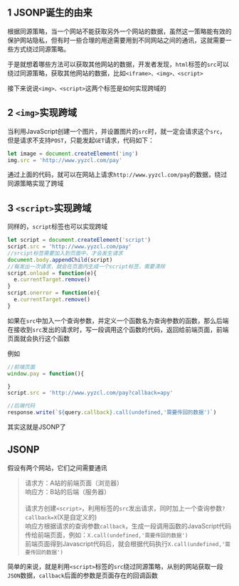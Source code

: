 ## 1 JSONP诞生的由来
根据同源策略，当一个网站不能获取另外一个网站的数据，虽然这一策略能有效的保护网站隐私，但有时一些合理的用途需要用到不同网站之间的通讯，这就需要一些方式绕过同源策略。

于是就想着哪些方法可以获取其他网站的数据，开发者发现，`html`标签的`src`可以绕过同源策略，获取其他网站的数据，比如`<iframe>、<img>、<script>`

接下来说说`<img>、<script>`这两个标签是如何实现跨域的

## 2 `<img>`实现跨域
当利用JavaScript创建一个图片，并设置图片的`src`时，就一定会请求这个`src`，但是请求不支持`POST`，只能发起`GET`请求，代码如下：
```JavaScript
let image = document.createElement('img')
img.src = 'http://www.yyzcl.com/pay'
```
通过上面的代码，就可以在网站上请求`http://www.yyzcl.com/pay`的数据，绕过同源策略实现了跨域

## 3 `<script>`实现跨域
同样的，`script`标签也可以实现跨域
```JavaScript
let script = document.createElement('script')
script.src = 'http://www.yyzcl.com/pay'
//srcipt标签需要加入到页面中，才会发生请求
document.body.appendChild(script)
//每发出一次请求，就会在页面内生成一个script标签，需要清除
script.onload = function(e){
  e.currentTarget.remove()
}
script.onerror = function(e){
  e.currentTarget.remove()
}
```
如果在`src`中加入一个查询参数，并定义一个函数名为查询参数的函数，那么后端在接收到`src`发出的请求时，写一段调用这个函数的代码，返回给前端页面，前端页面就会执行这个函数

例如
```JavaScript
//前端页面
window.pay = function(){

}
script.src = 'http://www.yyzcl.com/pay?callback=apy'

//后端代码
response.write(`${query.callback}.call(undefined,'需要传回的数据')`)
```
其实这就是JSONP了

## JSONP

假设有两个网站，它们之间需要通讯
>请求方：A站的前端页面（浏览器）<br>
>响应方：B站的后端（服务器）<br>
><br>
>请求方创建`<script>`，利用标签的`src`发出请求，同时加上一个查询参数`?callback=X`(X是自定义的)<br>
>响应方根据请求的查询参数`callback`，生成一段调用函数的JavaScript代码传给前端页面，例如：`X.call(undefined,'需要传回的数据')`<br>
>前端页面得到Javascript代码后，就会根据代码执行`X.call(undefined,'需要传回的数据')`

简单的来说，就是利用`<script>`标签的`src`绕过同源策略，从别的网站获取一段`JSON`数据，`callback`后面的参数是页面存在的回调函数


